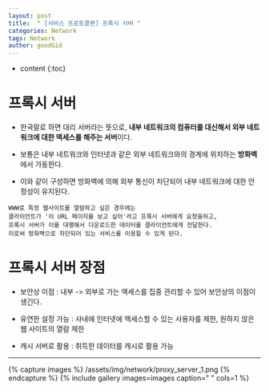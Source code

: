 ```yaml
---
layout: post
title:  " [서비스 프로토콜편] 프록시 서버 "
categories: Network
tags: Network
author: goodGid
---
```

* content
{:toc}


# 프록시 서버

* 한국말로 하면 대리 서버라는 뜻으로, <b>내부 네트워크의 컴퓨터를 대신해서 외부 네트워크에 대한 액세스를 해주는 서버</b>이다.

* 보통은 내부 네트워크와 인터넷과 같은 외부 네트워크와의 경계에 위치하는 <b>방화벽</b>에서 가동한다.

* 이와 같이 구성하면 방화벽에 의해 외부 통신이 차단되어 내부 네트워크에 대한 안정성이 유지된다.

```
WWW로 특정 웹사이트를 열람하고 싶은 경우에는
클라이언트가 '이 URL 페이지를 보고 싶어'라고 프록시 서버에게 요청을하고,
프록시 서버가 이를 대행해서 다운로드한 데이터를 클라이언트에게 전달한다.
이로써 방화벽으로 차단되어 있는 서비스를 이용할 수 있게 된다.
```

# 프록시 서버 장점

* 보안상 이점 : 내부 -> 외부로 가는 액세스를 집중 관리할 수 있어 보안상의 이점이 생긴다.

* 유연한 설정 가능 : 사내에 인터넷에 액세스할 수 있는 사용자를 제한, 원하지 않은 웹 사이트의 열람 제한 

* 캐시 서버로 활용 : 취득한 데이터를 캐시로 활용 가능

---

{% capture images %}
    /assets/img/network/proxy_server_1.png
{% endcapture %}
{% include gallery images=images caption=" " cols=1 %}

